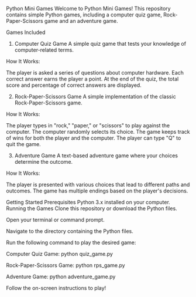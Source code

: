 Python Mini Games
Welcome to Python Mini Games! This repository contains simple Python games, including a computer quiz game, Rock-Paper-Scissors game and an adventure game.

Games Included
1. Computer Quiz Game
A simple quiz game that tests your knowledge of computer-related terms.

How It Works:

The player is asked a series of questions about computer hardware.
Each correct answer earns the player a point.
At the end of the quiz, the total score and percentage of correct answers are displayed.

2. Rock-Paper-Scissors Game
A simple implementation of the classic Rock-Paper-Scissors game.

How It Works:

The player types in "rock," "paper," or "scissors" to play against the computer.
The computer randomly selects its choice.
The game keeps track of wins for both the player and the computer.
The player can type "Q" to quit the game.

3. Adventure Game
A text-based adventure game where your choices determine the outcome.

How It Works:

The player is presented with various choices that lead to different paths and outcomes.
The game has multiple endings based on the player's decisions.

Getting Started
Prerequisites
Python 3.x installed on your computer.
Running the Games
Clone this repository or download the Python files.

Open your terminal or command prompt.

Navigate to the directory containing the Python files.

Run the following command to play the desired game:

Computer Quiz Game:
python quiz_game.py

Rock-Paper-Scissors Game:
python rps_game.py

Adventure Game:
python adventure_game.py

Follow the on-screen instructions to play!
